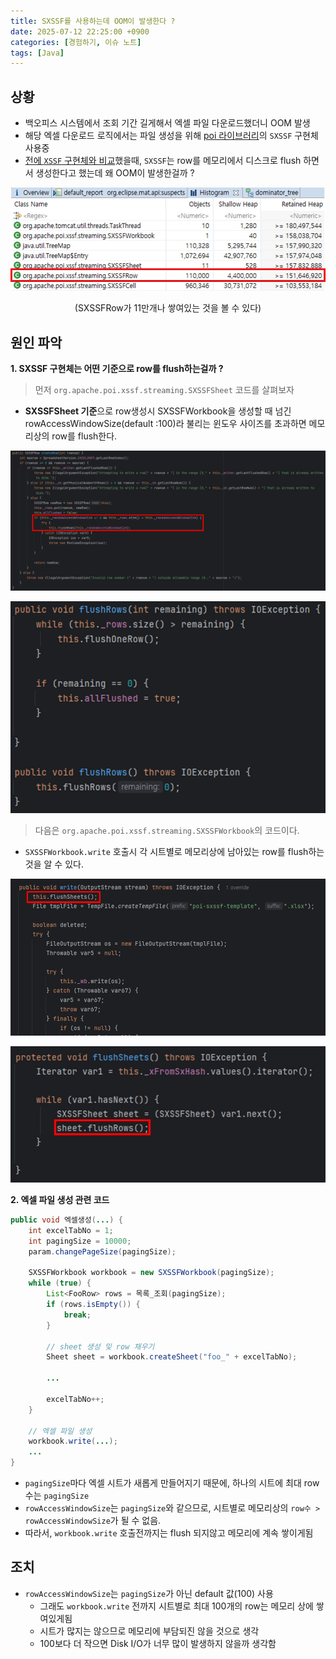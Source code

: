 ```yaml
---
title: SXSSF를 사용하는데 OOM이 발생한다 ?
date: 2025-07-12 22:25:00 +0900
categories: [경험하기, 이슈 노트]
tags: [Java]
---
```


## 상황
- 백오피스 시스템에서 조회 기간 길게해서 엑셀 파일 다운로드했더니 OOM 발생
- 해당 엑셀 다운로드 로직에서는 파일 생성을 위해 [poi 라이브러리](https://poi.apache.org/components/spreadsheet/)의 `SXSSF` 구현체 사용중
- [전에 `XSSF` 구현체와 비교](https://zz9z9.github.io/posts/xssf-oom-analyze/)했을때, `SXSSF`는 row를 메모리에서 디스크로 flush 하면서 생성한다고 했는데 왜 OOM이 발생한걸까 ?

![image](/assets/img/sxssf-flush-img1.jpeg)
<figure align = "center">
  <figcaption align="center">(SXSSFRow가 11만개나 쌓여있는 것을 볼 수 있다)</figcaption>
</figure>


## 원인 파악

**1. SXSSF 구현체는 어떤 기준으로 row를 flush하는걸까 ?**

> 먼저 `org.apache.poi.xssf.streaming.SXSSFSheet` 코드를 살펴보자

- **SXSSFSheet 기준**으로 row생성시 SXSSFWorkbook을 생성할 때 넘긴 rowAccessWindowSize(default :100)라 불리는 윈도우 사이즈를 초과하면 메모리상의 row를 flush한다.

![image](/assets/img/sxssf-flush-img2.png)

![image](/assets/img/sxssf-flush-img3.png)

> 다음은 `org.apache.poi.xssf.streaming.SXSSFWorkbook`의 코드이다.

- `SXSSFWorkbook.write` 호출시 각 시트별로 메모리상에 남아있는 row를 flush하는 것을 알 수 있다.

![image](/assets/img/sxssf-flush-img4.png)

![image](/assets/img/sxssf-flush-img5.jpeg)

**2. 엑셀 파일 생성 관련 코드**

```java
public void 엑셀생성(...) {
    int excelTabNo = 1;
    int pagingSize = 10000;
    param.changePageSize(pagingSize);

    SXSSFWorkbook workbook = new SXSSFWorkbook(pagingSize);
    while (true) {
        List<FooRow> rows = 목록_조회(pagingSize);
        if (rows.isEmpty()) {
            break;
        }

        // sheet 생성 및 row 채우기
        Sheet sheet = workbook.createSheet("foo_" + excelTabNo);

        ...

        excelTabNo++;
    }

    // 엑셀 파일 생성
    workbook.write(...);
    ...
}
```

- `pagingSize`마다 엑셀 시트가 새롭게 만들어지기 때문에, 하나의 시트에 최대 row수는 `pagingSize`
- `rowAccessWindowSize`는 `pagingSize`와 같으므로, 시트별로 메모리상의 `row수 > rowAccessWindowSize`가 될 수 없음.
- 따라서, `workbook.write` 호출전까지는 flush 되지않고 메모리에 계속 쌓이게됨

## 조치
- `rowAccessWindowSize`는 `pagingSize`가 아닌 default 값(100) 사용
  - 그래도 `workbook.write` 전까지 시트별로 최대 100개의 row는 메모리 상에 쌓여있게됨
  - 시트가 많지는 않으므로 메모리에 부담되진 않을 것으로 생각
  - 100보다 더 작으면 Disk I/O가 너무 많이 발생하지 않을까 생각함
